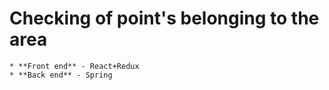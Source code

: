 # Checking of point's belonging to the area  
    * **Front end** - React+Redux  
    * **Back end** - Spring  
